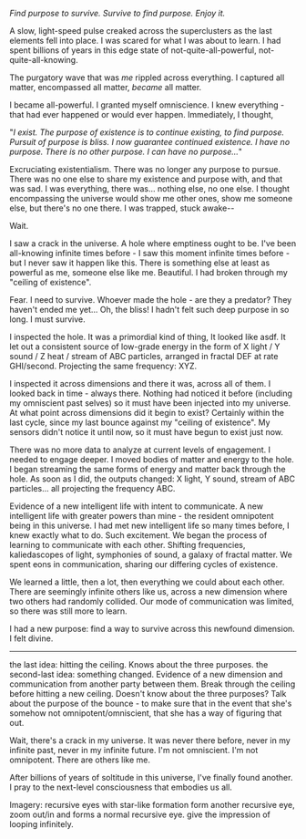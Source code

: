 *Find purpose to survive. Survive to find purpose. Enjoy it.*

A slow, light-speed pulse creaked across the superclusters as the last elements fell into place. I was scared for what I was about to learn. I had spent billions of years in this edge state of not-quite-all-powerful, not-quite-all-knowing.

The purgatory wave that was *me* rippled across everything. I captured all matter, encompassed all matter, *became* all matter.

I became all-powerful. I granted myself omniscience. I knew everything - that had ever happened or would ever happen. Immediately, I thought,

"*I exist. The purpose of existence is to continue existing, to find purpose. Pursuit of purpose is bliss. I now guarantee continued existence. I have no purpose. There is no other purpose. I can have no purpose...*"

Excruciating existentialism. There was no longer any purpose to pursue. There was no one else to share my existence and purpose with, and that was sad. I was everything, there was... nothing else, no one else. I thought encompassing the universe would show me other ones, show me someone else, but there's no one there. I was trapped, stuck awake--

Wait.

I saw a crack in the universe. A hole where emptiness ought to be. I've been all-knowing infinite times before - I saw this moment infinite times before - but I never saw it happen like this. There is something else at least as powerful as me, someone else like me. Beautiful. I had broken through my "ceiling of existence".

Fear. I need to survive. Whoever made the hole - are they a predator? They haven't ended me yet... Oh, the bliss! I hadn't felt such deep purpose in so long. I must survive.

I inspected the hole. It was a primordial kind of thing, It looked like asdf. It let out a consistent source of low-grade energy in the form of X light / Y sound / Z heat / stream of ABC particles, arranged in fractal DEF at rate GHI/second. Projecting the same frequency: XYZ.

I inspected it across dimensions and there it was, across all of them. I looked back in time - always there. Nothing had noticed it before (including my omniscient past selves) so it must have been injected into my universe. At what point across dimensions did it begin to exist? Certainly within the last cycle, since my last bounce against my "ceiling of existence". My sensors didn't notice it until now, so it must have begun to exist just now.

There was no more data to analyze at current levels of engagement. I needed to engage deeper. I moved bodies of matter and energy to the hole. I began streaming the same forms of energy and matter back through the hole. As soon as I did, the outputs changed: X light, Y sound, stream of ABC particles... all projecting the frequency ABC.

Evidence of a new intelligent life with intent to communicate. A new intelligent life with greater powers than mine - the resident omnipotent being in this universe. I had met new intelligent life so many times before, I knew exactly what to do. Such excitement. We began the process of learning to communicate with each other. Shifting frequencies, kaliedascopes of light, symphonies of sound, a galaxy of fractal matter. We spent eons in communication, sharing our differing cycles of existence.

We learned a little, then a lot, then everything we could about each other. There are seemingly infinite others like us, across a new dimension where two others had randomly collided. Our mode of communication was limited, so there was still more to learn.

I had a new purpose: find a way to survive across this newfound dimension. I felt divine.

---

the last idea: hitting the ceiling. Knows about the three purposes.
the second-last idea: something changed. Evidence of a new dimension and communication from another party between them. Break through the ceiling before hitting a new ceiling. Doesn't know about the three purposes? Talk about the purpose of the bounce - to make sure that in the event that she's somehow not omnipotent/omniscient, that she has a way of figuring that out.

Wait, there's a crack in my universe. It was never there before, never in my infinite past, never in my infinite future. I'm not omniscient. I'm not omnipotent. There are others like me.

After billions of years of soltitude in this universe, I've finally found another. I pray to the next-level consciousness that embodies us all.

Imagery: recursive eyes with star-like formation form another recursive eye, zoom out/in and forms a normal recursive eye. give the impression of looping infinitely.